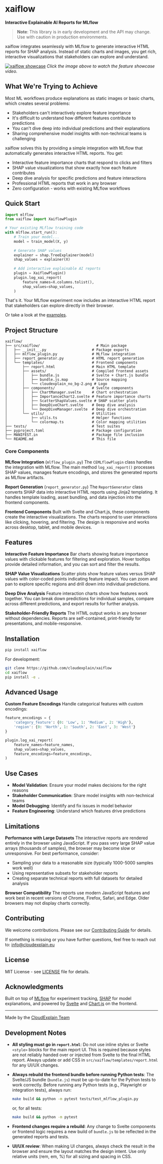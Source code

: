 # xaiflow

**Interactive Explainable AI Reports for MLflow**

> **Note**: This library is in early development and the API may change. Use with caution in production environments.

xaiflow integrates seamlessly with MLflow to generate interactive HTML reports for SHAP analysis. Instead of static charts and images, you get rich, interactive visualizations that stakeholders can explore and understand.

[![xaiflow showcase](video/video_thumbnail.png)](https://github.com/user-attachments/assets/f508fa6f-ab0f-493d-a892-ed958331e30a)
*Click the image above to watch the feature showcase video.*

## What We're Trying to Achieve

Most ML workflows produce explanations as static images or basic charts, which creates several problems:
- Stakeholders can't interactively explore feature importance
- It's difficult to understand how different features contribute to predictions
- You can't dive deep into individual predictions and their explanations
- Sharing comprehensive model insights with non-technical teams is challenging

xaiflow solves this by providing a simple integration with MLflow that automatically generates interactive HTML reports. You get:
- Interactive feature importance charts that respond to clicks and filters
- SHAP value visualizations that show exactly how each feature contributes
- Deep dive analysis for specific predictions and feature interactions
- Professional HTML reports that work in any browser
- Zero configuration - works with existing MLflow workflows

## Quick Start

```python
import mlflow
from xaiflow import XaiflowPlugin

# Your existing MLflow training code
with mlflow.start_run():
    # Train your model...
    model = train_model(X, y)
    
    # Generate SHAP values
    explainer = shap.TreeExplainer(model)
    shap_values = explainer(X)
    
    # Add interactive explainable AI reports
    plugin = XaiflowPlugin()
    plugin.log_xai_report(
        feature_names=X.columns.tolist(),
        shap_values=shap_values,
    )
```

That's it. Your MLflow experiment now includes an interactive HTML report that stakeholders can explore directly in their browser.

Or take a look at the [examples](examples).

## Project Structure

```
xaiflow/
├── src/xaiflow/                          # Main package
│   ├── __init__.py                     # Package exports
│   ├── mlflow_plugin.py                # MLflow integration
│   ├── report_generator.py             # HTML report generation
│   └── templates/                      # Frontend components
│       ├── report.html                 # Main HTML template
│       ├── assets/                     # Compiled frontend assets
│       │   ├── bundle.js               # Svelte + Chart.js bundle
│       │   ├── bundle.js.map           # Source mapping
│       │   └── cloudexplain_no_bg-2.png # Logo
│       ├── components/                 # Svelte components
│       │   ├── ChartManager.svelte     # Chart orchestration
│       │   ├── ImportanceChart2.svelte # Feature importance charts
│       │   ├── ScatterShapValues.svelte # SHAP scatter plots
│       │   ├── DeepDiveChart.svelte    # Deep dive analysis
│       │   └── DeepDiveManager.svelte  # Deep dive orchestration
│       └── utils/                      # Utilities
│           ├── utils.ts                # Helper functions
│           └── colormap.ts             # Color mapping utilities
├── tests/                              # Test suites
├── pyproject.toml                      # Package configuration
├── MANIFEST.in                         # Package file inclusion
└── README.md                           # This file
```

### Core Components

**MLflow Integration** (`mlflow_plugin.py`)
The `CEMLflowPlugin` class handles the integration with MLflow. The main method `log_xai_report()` processes SHAP values, manages feature encodings, and stores the generated reports as MLflow artifacts.

**Report Generation** (`report_generator.py`)
The `ReportGenerator` class converts SHAP data into interactive HTML reports using Jinja2 templating. It handles template loading, asset bundling, and data injection into the frontend components.

**Frontend Components**
Built with Svelte and Chart.js, these components create the interactive visualizations. The charts respond to user interactions like clicking, hovering, and filtering. The design is responsive and works across desktop, tablet, and mobile devices.

## Features

**Interactive Feature Importance**
Bar charts showing feature importance values with clickable features for filtering and exploration. Hover tooltips provide detailed information, and you can sort and filter the results.

**SHAP Value Visualizations**
Scatter plots show feature values versus SHAP values with color-coded points indicating feature impact. You can zoom and pan to explore specific regions and drill down into individual predictions.

**Deep Dive Analysis**
Feature interaction charts show how features work together. You can break down predictions for individual samples, compare across different predictions, and export results for further analysis.

**Stakeholder-Friendly Reports**
The HTML output works in any browser without dependencies. Reports are self-contained, print-friendly for presentations, and mobile-responsive.

## Installation

```bash
pip install xaiflow
```

For development:
```bash
git clone https://github.com/cloudexplain/xaiflow
cd xaiflow
pip install -e .
```

## Advanced Usage

**Custom Feature Encodings**
Handle categorical features with custom encodings:

```python
feature_encodings = {
    'category_feature': {0: 'Low', 1: 'Medium', 2: 'High'},
    'region': {0: 'North', 1: 'South', 2: 'East', 3: 'West'}
}

plugin.log_xai_report(
    feature_names=feature_names,
    shap_values=shap_values,
    feature_encodings=feature_encodings,
)
```

## Use Cases

- **Model Validation**: Ensure your model makes decisions for the right reasons
- **Stakeholder Communication**: Share model insights with non-technical teams
- **Model Debugging**: Identify and fix issues in model behavior
- **Feature Engineering**: Understand which features drive predictions

## Limitations

**Performance with Large Datasets**
The interactive reports are rendered entirely in the browser using JavaScript. If you pass very large SHAP value arrays (thousands of samples), the browser may become slow or unresponsive. For best performance, consider:
- Sampling your data to a reasonable size (typically 1000-5000 samples work well)
- Using representative subsets for stakeholder reports
- Creating separate technical reports with full datasets for detailed analysis

**Browser Compatibility**
The reports use modern JavaScript features and work best in recent versions of Chrome, Firefox, Safari, and Edge. Older browsers may not display charts correctly.

## Contributing

We welcome contributions. Please see our [Contributing Guide](CONTRIBUTING.md) for details.

If something is missing or you have further questions, feel free to reach out to: info@cloudexplain.eu

## License

MIT License - see [LICENSE](LICENSE) file for details.

## Acknowledgments

Built on top of [MLflow](https://mlflow.org/) for experiment tracking, [SHAP](https://shap.readthedocs.io/) for model explanations, and powered by [Svelte](https://svelte.dev/) and [Chart.js](https://www.chartjs.org/) on the frontend.

---

Made by the [CloudExplain Team](https://cloudexplain.eu)

## Development Notes

- **All styling must go in `report.html`**: Do not use inline styles or Svelte `<style>` blocks for the main report UI. This is required because styles are not reliably handed over or injected from Svelte to the final HTML report. Always update or add CSS in `src/xaiflow/templates/report.html` for any UI/UX changes.
- **Always rebuild the frontend bundle before running Python tests**: The Svelte/JS bundle (`bundle.js`) must be up-to-date for the Python tests to work correctly. Before running any Python tests (e.g., Playwright or integration tests), always run:

  ```bash
  make build && python -m pytest tests/test_mlflow_plugin.py
  ```
  or, for all tests:
  ```bash
  make build && python -m pytest
  ```
- **Frontend changes require a rebuild**: Any change to Svelte components or frontend logic requires a new build of `bundle.js` to be reflected in the generated reports and tests.
- **UI/UX review**: When making UI changes, always check the result in the browser and ensure the layout matches the design intent. Use only relative units (rem, em, %) for all sizing and spacing in CSS.